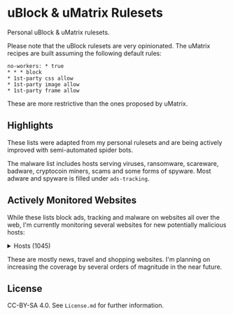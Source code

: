 # uBlock & uMatrix Rulesets

Personal uBlock & uMatrix rulesets.

Please note that the uBlock rulesets are very opinionated.
The uMatrix recipes are built assuming the following default rules:

```
no-workers: * true
* * * block
* 1st-party css allow
* 1st-party image allow
* 1st-party frame allow
```

These are more restrictive than the ones proposed by uMatrix.

## Highlights

These lists were adapted from my personal rulesets and are being actively improved with semi-automated spider bots.

The malware list includes hosts serving viruses, ransomware, scareware, badware, cryptocoin miners, scams and some forms of spyware. Most adware and spyware is filled under `ads-tracking`.

## Actively Monitored Websites

While these lists block ads, tracking and malware on websites all over the web, I'm currently monitoring several websites for new potentially malicious hosts:

<details>
    <summary>Hosts (1045)</summary>

    123contactform.com
    123formbuilder.com
    123milhas.com
    1password.com
    3blue1brown.com
    500px.com
    9to5mac.com
    aa.com
    aa.net.uk
    aaas.org
    abc.net.au
    abcnews.go.com
    abola.pt
    about.gitlab.com
    abuseipdb.com
    academia.edu
    accounts.google.co.uk
    accounts.google.pt
    accounts.youtube.com
    acer.com
    acessibilidade.gov.pt
    acesso.gov.pt
    activobank.pt
    adaway.org
    addons.mozilla.org
    adentifi.com
    adobe.com
    advances.sciencemag.org
    aeroflot.ru
    affirm.com
    aidn.jp
    airasia.com
    airbnb.co.uk
    airbnb.com
    airbnb.com.sg
    airbnb.pt
    aircanada.com
    airfrance.fr
    akamai.com
    alaskaair.com
    aldi.co.uk
    aldi.pt
    alexametrics.com
    alienvault.com
    aliexpress.com
    alipay.com
    aljazeera.com
    all-about-photo.com
    allegiantair.com
    allsides.com
    alltrails.com
    allure.com
    amadeus.com
    amadeus.net
    amazon.co.jp
    amazon.co.uk
    amazon.com
    amazon.com.br
    amazon.es
    amazon.fr
    amazon.in
    ambicular.com
    americanairlines.co.uk
    ana.co.jp
    anacom.pt
    anandtech.com
    anchor.fm
    androidauthority.com
    androidpolice.com
    apache.org
    apachecon.com
    apai.org.pt
    apple.com
    apps.evozi.com
    appsecvillage.com
    architecturaldigest.com
    archive.org
    arewewebyet.org
    argos.co.uk
    arstechnica.com
    art42.net
    asciinema.org
    asoftmurmur.com
    atlassian.com
    att.com
    audible.co.uk
    audible.com
    audiobooks.co.uk
    audiobooks.com
    autofoco.pt
    aviasales.ru
    aws.amazon.com
    azores.gov.pt
    backblaze.com
    baidu.com
    bbc.co.uk
    bbc.com
    ben-evans.com
    bertrand.pt
    bing.com
    binvis.io
    bit.ly
    bitbucket.org
    bitly.com
    bitwarden.com
    blender.org
    blog.cloudflare.com
    blog.disqus.com
    blog.feedly.com
    blog.golang.org
    blog.google
    blog.moneysavingexpert.com
    blog.mozilla.org
    blog.unmind.com
    blogger.com
    blogspot.com
    bloomberg.com
    blueapron.com
    bluestacks.com
    bomcondutor.pt
    bonappetit.com
    booking.com
    boston.com
    bostonglobe.com
    bot.land
    brilliant.org
    britishairways.com
    browsealoud.com
    browser-update.org
    browserstack.com
    bsideslisbon.org
    businessinsider.com
    buzzfeed.com
    buzzfeednews.com
    bytecodealliance.org
    cafe24.com
    calzedonia.com
    caniuse.com
    canva.com
    carbon.now.sh
    carbonmade.com
    cars.com
    cbs.com
    cbsnews.com
    cctv.pt
    cdbaby.com
    cdiscount.com
    censys.io
    cgd.pt
    championat.com
    changelog.com
    cheapoair.com
    cheats.rs
    checkr.com
    chrome.google.com
    cio.com
    clickup.com
    clockify.me
    cloudconvert.com
    cloudflare.com
    cloudflare.design
    cloudinary.com
    cmjornal.pt
    cnbc.com
    cnet.com
    cnn.com
    cntraveler.com
    codacy.com
    code.org
    codewars.com
    cogweb.pt
    cointelegraph.com
    colorbox.io
    commandlinefu.com
    commitstrip.com
    commoncrawl.org
    consumerreports.org
    contacts.google.com
    continente.pt
    cookpad.com
    coursera.org
    courses.edx.org
    cox.net
    crane.aero
    crates.io
    creativecommons.org
    crowdin.com
    crt.sh
    crxcavator.io
    crypto101.io
    cryptohack.org
    csdn.net
    cssgridgarden.com
    ctt.pt
    cuf.pt
    curbed.com
    d3js.org
    dagospia.com
    dailymail.co.uk
    dailymotion.com
    danielmiessler.com
    daraz.pk
    daringfireball.net
    darksky.net
    datadoghq.com
    datatracker.ietf.org
    de.foursquare.com
    deepl.com
    defense.gov
    degiro.co.uk
    dehashed.com
    delta.com
    devdocs.io
    developer.android.com
    developer.mozilla.org
    developers.google.com
    developers.googleblog.com
    dezeen.com
    dezeenjobs.com
    dgs.pt
    dicionario.priberam.org
    dictionary.com
    digicert.com
    digitalocean.com
    digitaltrends.com
    dilbert.com
    dinheirovivo.pt
    discord.com
    discourse.org
    disqus.com
    dithering.fm
    dmca.com
    dn.pt
    dnsdumpster.com
    dnsleaktest.com
    dnslytics.com
    dnsspy.io
    doaj.org
    doc.rust-lang.org
    docker.com
    docs.google.com
    docs.rs
    docusign.com
    domaintools.com
    doubleclick.net
    download.lineageos.org
    dpreview.com
    draw.io
    dreamhost.com
    drive.google.com
    dropbox.com
    drudgereport.com
    duckduckgo.com
    dxomark.com
    easyeda.com
    easyjet.com
    easylist.to
    ebay.co.uk
    ebay.com
    econlib.org
    economist.com
    ecustomeropinions.com
    edition.cnn.com
    edreams.com
    edx.org
    eff.org
    emailprivacytester.com
    emirates.com
    emma-mattress.co.uk
    emma-sleep.co.uk
    empresashoje.pt
    en.gravatar.com
    en.m.wikipedia.org
    en.wikipedia.org
    engadget.com
    epicurious.com
    eportugal.gov.pt
    eschersket.ch
    espn.com
    etrade.com
    etsy.com
    europa.eu
    example.com
    exercism.io
    expedia.com
    expedia.de
    explainshell.com
    express.co.uk
    expresso-digital.pt
    expresso.pt
    f-droid.org
    fabricadestartups.com
    facebook.com
    fakespot.com
    fanboy.co.nz
    fandom.com
    farefirst.com
    fastmail.com
    fbcdn.net
    fca.pt
    fcm.unl.pt
    fct.pt
    fct.unl.pt
    feedly.com
    figma.com
    firefox.com
    fisheyemagazine.fr
    fivethirtyeight.com
    flattr.com
    flexboxfroggy.com
    flickr.com
    flightaware.com
    flightics.com
    flightio.com
    flightradar24.com
    flyfrontier.com
    flypgs.com
    flytap.com
    fnac.pt
    fool.com
    forbes.com
    forestadmin.com
    formstack.com
    forum.xda-developers.com
    forwardemail.net
    foursquare.com
    foxbusiness.com
    foxnews.com
    foxsports.com
    fracz.com
    freedom.press
    freephonenum.com
    frida.re
    frontiersin.org
    frutafeia.pt
    fundacao.vodafone.pt
    fundingchoices.google.com
    gatsbyjs.com
    gatsbyjs.org
    gawker.com
    geeksforgeeks.org
    getpostman.com
    getpushmonkey.com
    getweeklyupdate.com
    getzola.org
    gfycat.com
    ghost.org
    giftsear.ch
    gimp.org
    giphy.com
    gist.github.com
    gitbook.com
    gitcdn.xyz
    gitexplorer.com
    github.blog
    github.com
    github.community
    github.io
    gitlab.com
    gitter.im
    gizmodo.com
    glamour.com
    glamour.es
    glassdoor.co.uk
    glassdoor.com
    glazestock.com
    globalfree.net
    globalmediagroup.pt
    globo.com
    goal.com
    godaddy.com
    gofundme.com
    goindigo.in
    golang.org
    goo.gl
    goodreads.com
    google-analytics.com
    google.ca
    google.co.in
    google.co.uk
    google.com
    google.com.hk
    google.cz
    google.ie
    google.pt
    googleadservices.com
    googlepages.com
    googlesyndication.com
    googletagmanager.com
    googleusercontent.com
    googlevideo.com
    gov.uk
    gq.com
    gqportugal.pt
    grafana.com
    grammarly.com
    graphicsprings.com
    gravatar.com
    greenhouse.io
    gsmarena.com
    gtdfh.branchable.com
    gtdfh.liw.fi
    gtmetrix.com
    guiadooeste.pt
    gulbenkian.pt
    gulfnews.com
    gumtree.com
    gutenberg.org
    haaretz.co.il
    haaretz.com
    hackaday.com
    hackerone.com
    hackerrank.com
    hackertarget.com
    hacks.mozilla.org
    hardenize.com
    haskell.org
    hasura.io
    hcaptcha.com
    help.instagram.com
    help.steampowered.com
    help.twitter.com
    hemingwayapp.com
    herbie.uwplse.org
    hermanmiller.com
    hetzner.com
    hl.co.uk
    hosts-file.net
    hotels.com
    howsmyssl.com
    howtogeek.com
    hstspreload.org
    html5box.com
    httpbin.org
    https-rulesets.org
    httpstatuses.com
    httptoolkit.tech
    huffingtonpost.com
    huffpost.com
    humblebundle.com
    hwg.org
    hyperoptic.com
    iberia.com
    icomoon.io
    idealista.pt
    ietf.org
    ifixit.com
    ijg.org
    ikea.com
    imagemagick.org
    imdb.com
    imovirtual.com
    imperial.ac.uk
    in.gov
    indeed.co.uk
    indeed.com
    independent.co.uk
    indiatoday.in
    indiehackers.com
    inquirer.com
    insect.sh
    insightexpressai.com
    instagram.com
    instant.page
    intensedebate.com
    intercom.com
    interviewcake.com
    interviewing.io
    intimissimi.com
    invaluable.com
    investor.vanguard.com
    investors.com
    iobit.com
    iol.pt
    ipfs.io
    ipinfo.io
    ipleak.net
    ipredictive.com
    iwantmyname.com
    iz.ru
    jal.co.jp
    jazzkeys.plan8.co
    jd.com
    jetblue.com
    jetstar.com
    jn.pt
    jobs.nhs.uk
    johnlewis.com
    joindiaspora.com
    joinhoney.com
    joinmastodon.org
    jornaldenegocios.pt
    jsfiddle.net
    jsonwebtoken.io
    juntadeandalucia.es
    jvns.ca
    jwt.io
    kaleido.ai
    kayak.com
    kayak.pt
    keybase.io
    keybr.com
    khanacademy.org
    kickstarter.com
    kinja.com
    kiwi.com
    kriesi.at
    krisp.ai
    kuantokusta.pt
    latam.com
    latimes.com
    lawsofux.com
    layoutit.com
    learnxinyminutes.com
    leetcode.com
    lennyletter.com
    letras.ulisboa.pt
    lettersofnote.com
    levels.fyi
    lib.rs
    liberapay.com
    libgen.lc
    lidel.pt
    lidl.co.uk
    lineageos.org
    linear.app
    linkedin.com
    linkfire.com
    live.com
    lnk.to
    lobste.rs
    logitech.com
    lufthansa.com
    lusa.pt
    lwn.net
    m.activobank.pt
    m.facebook.com
    m.google.com
    m.olx.pt
    m.youtube.com
    macbooster.net
    macromedia.com
    magnumphotos.com
    mail.google.com
    mail.yandex.ru
    mailchimp.com
    mailgun.com
    mailinator.com
    maisfutebol.iol.pt
    malwarebytes.com
    malwaredomainlist.com
    manning.com
    maps.google.com
    maps.google.pt
    maps.windows.com
    maruedr.com
    marugroup.net
    marumatchbox.com
    mashable.com
    mastercard.co.uk
    mastercard.com
    mastercard.pt
    matrix.org
    mattermost.com
    mattpalm.com
    mawdoo3.com
    mayoclinic.org
    mbasic.facebook.com
    mbway.pt
    mediawiki.org
    medicina.ulisboa.pt
    medium.com
    meet.jit.si
    meetup.com
    mendeley.com
    meo.pt
    merriam-webster.com
    meta.wikimedia.org
    metacafe.com
    metrolisboa.pt
    mic.com
    michael-noll.com
    microsoft.com
    microsoftonline.com
    migueldemoura.com
    miguelmoura.com
    mirror.co.uk
    mises.org
    mlive.com
    mobile.twitter.com
    modsecurity.org
    moey.pt
    momentjs.com
    momondo.co.uk
    momondo.com
    momondo.pt
    money.co.uk
    moneysavingexpert.com
    monkeyuser.com
    monster.com
    montepio.org
    monzo.com
    moss.garden
    mozilla.org
    mr-blue.com
    msn.com
    mullvad.net
    myshopify.com
    n-gate.com
    namesilo.com
    nationalreview.com
    nature.com
    nautil.us
    naver.com
    nbc.com
    nbcnews.com
    ncbi.nlm.nih.gov
    nejm.org
    nestle.com
    netflix.com
    netflix.de
    netlify.com
    news.ycombinator.com
    newyorker.com
    nhs.uk
    nih.gov
    nj.com
    njal.la
    nobelprize.org
    notebookchat.com
    notebookcheck.com
    notebookcheck.net
    noticiasaominuto.com
    npr.org
    nunomoura.com
    nutrimento.pt
    nyaa.si
    nydailynews.com
    nymag.com
    nypost.com
    nytimes.com
    oaknorth.co.uk
    oaknorth.com
    observador.pt
    observatory.mozilla.org
    octopus.energy
    oculus.com
    office.com
    office365.com
    ohdear.app
    ohdearapp.com
    okezone.com
    olx.pt
    oneplus.com
    onetravel.com
    openai.com
    opengapps.org
    openrent.co.uk
    openstack.org
    openstreetmap.org
    opentable.com
    openweathermap.org
    openweb.com
    openwrt.org
    opinionstage.com
    oracle.com
    orbitz.com
    ordemdospsicologos.pt
    otempo.pt
    otx.alienvault.com
    outlook.live.com
    overleaf.com
    owm.io
    pa.gov
    pactor.pt
    pages.github.com
    panda.tv
    pay.google.com
    paypal.com
    payscale.com
    pcdiga.com
    peeringdb.com
    peppercarrot.com
    petapixel.com
    pewinternet.org
    pewresearch.org
    pexels.com
    pgl.yoyo.org
    photopea.com
    photos.google.com
    pi-hole.net
    picsum.photos
    pingodoce.pt
    pinterest.com
    pinterest.pt
    pitchfork.com
    pixabay.com
    pixeldungeon.fandom.com
    placeholder.com
    plainenglish.co.uk
    play.golang.org
    play.rust-lang.org
    plos.org
    plus.google.com
    poeditor.com
    pole-emploi.fr
    politico.com
    portal.azores.gov.pt
    portaldasfinancas.gov.pt
    portswigger.net
    portugal.gov.pt
    positivessl.com
    post-gazette.com
    postman.com
    postmarkapp.com
    pplware.sapo.pt
    premierleague.com
    privacyshield.gov
    privacytools.io
    privatebin.net
    privateinternetaccess.com
    probely.com
    producthunt.com
    promotorres.pt
    propublica.org
    protonmail.com
    prowritingaid.com
    prozis.com
    pscp.tv
    pt.godaddy.com
    pt.indeed.com
    pt.m.wikipedia.org
    public.com
    publico.pt
    pubmed.ncbi.nlm.nih.gov
    qatarairways.com
    qq.com
    queryfeed.net
    quizlet.com
    quora.com
    rainbowhunt.me
    raspberrypi.org
    realfavicongenerator.net
    reberhardt.com
    reddit.com
    rede-expressos.pt
    redhat.com
    refirmlabs.com
    regex101.com
    remax.pt
    remove.bg
    researchgate.net
    rethink.org
    reuters.com
    revolut.com
    rightmove.co.uk
    robinhood.com
    rogerebert.com
    royalsociety.org
    royalsocietypublishing.org
    rsaltsjt.com
    rtp.pt
    rust-analyzer.github.io
    rust-lang.org
    ryanair.com
    s7.ru
    salon.com
    sapo.pt
    saudecuf.pt
    sbf5.com
    scholar.google.co.uk
    scholar.google.com
    scholar.google.pt
    sciencedirect.com
    sciencemag.org
    scientificamerican.com
    scotiabank.com
    sdpnoticias.com
    searchcode.com
    secure.vanguardinvestor.co.uk
    securityheaders.com
    securitytrails.com
    seekingalpha.com
    seg-social.pt
    self.com
    sendgrid.com
    shadow.tech
    shellcheck.net
    shl.com
    shodan.io
    sibs.com
    signal.org
    siteground.com
    skechers.com
    sketch.com
    skype.com
    skyscanner.com
    skyscanner.es
    skyscanner.it
    skyscanner.net
    skyscanner.pt
    skyscanner.ru
    skysports.com
    slack.com
    slate.com
    sleep.urbandroid.org
    slideshare.net
    sling.is
    smbc-comics.com
    smsreceivefree.com
    sns.gov.pt
    snusbase.com
    snyk.io
    soerad.com
    sohu.com
    solidpop.com
    sonarcloud.io
    soundcloud.com
    sourceforge.net
    southwest.com
    spareroom.co.uk
    speedtest.net
    spirit.com
    splitwise.com
    spot.im
    spotahome.com
    spotify.com
    squareup.com
    squoosh.app
    ssllabs.com
    stackoverflow.com
    standard.co.uk
    startpage.com
    startribune.com
    store.steampowered.com
    storycreatorapp.com
    stratechery.com
    stripe.com
    stumbleupon.com
    support.google.com
    support.mozilla.org
    support.signal.org
    support.steampowered.com
    symcb.com
    t.co
    tableplus.com
    tailscale.com
    taobao.com
    tarsnap.com
    teams.microsoft.com
    techbargains.com
    techcrunch.com
    technologyreview.com
    teenvogue.com
    telegraph.co.uk
    telephony.goog
    temp-mail.org
    tempo.co
    tempo.sapo.pt
    termux.org
    tesco.com
    tesla.com
    texthelp.com
    textslashplain.com
    the-eye.eu
    theatlantic.com
    theblaze.com
    thedailybeast.com
    thedailywtf.com
    theguardian.com
    theintercept.com
    them.us
    themarker.com
    theoatmeal.com
    theonion.com
    theregister.co.uk
    theregister.com
    thesalarycalculator.co.uk
    thesaurus.com
    thesun.co.uk
    thetimes.co.uk
    theverge.com
    theweather.com
    thewirecutter.com
    thinkwithgoogle.com
    tiempo.com
    tiffosi.com
    tiktok.com
    timberland.co.uk
    timberland.pt
    time.com
    timeout.com
    timeout.pt
    tio.run
    tiqcdn.com
    tldr.ostera.io
    tmall.com
    tmz.com
    tomsguide.com
    tomshardware.com
    touchpianist.com
    tour.golang.org
    tourofrust.com
    transferwise.com
    transifex.com
    travelandleisure.com
    travelocity.com
    traveloka.com
    travelzoo.com
    trello.com
    tribunnews.com
    tripadvisor.co.uk
    tripadvisor.com
    tripadvisor.pt
    tripit.com
    triplebyte.com
    tropicalprice.com
    troyhunt.com
    tsf.pt
    tumblr.com
    turkishairlines.com
    turnitin.com
    tvi24.iol.pt
    twilio.com
    twitch.tv
    twitter.com
    twrp.me
    typelit.io
    ual.com
    udemy.com
    uevora.pt
    ui.com
    ukmeds.co.uk
    uky.edu
    ulisboa.pt
    uminho.pt
    underdog.io
    undraw.co
    uniplaces.com
    united.com
    unmind.com
    unsplash.com
    urbandictionary.com
    urbandictionary.store
    us.etrade.com
    usanetwork.com
    usatoday.com
    usmagazine.com
    usnews.com
    vale.com
    vanguard.com
    vanguardinvestor.co.uk
    vanityfair.com
    vectorlogo.zone
    vice.com
    viewdns.info
    vilanova.com
    vim-adventures.com
    vimeo.com
    virginmedia.com
    virustotal.com
    visa.co.uk
    visa.com
    visa.pt
    vk.com
    vodafone.pt
    voeazul.com.br
    voegol.com.br
    vogue.com
    vogue.es
    volaris.com
    vox.com
    vseigru.net
    vueling.com
    vulnerable.af
    vultr.com
    w3.org
    waitrose.com
    wallet.google.com
    washingtonexaminer.com
    washingtonpost.com
    wassenaar.org
    wasteapp.pt
    watchtower.1password.com
    wattpad.com
    wave.webaim.org
    wayfair.co.uk
    weather.gov
    weatherspark.com
    weawow.com
    web.archive.org
    web.facebook.com
    web.whatsapp.com
    webaim.org
    webflow.com
    webglearth.com
    webhint.io
    webmd.com
    weibo.com
    wetransfer.com
    whatismybrowser.com
    whatismyip.com
    whatismyipaddress.com
    whatsapp.com
    whitehouse.gov
    whoer.net
    whois.domaintools.com
    wigle.net
    wikibuy.com
    wikihow.com
    wikipedia.org
    windowsupdate.com
    wired.com
    wireguard.com
    wix.com
    wizardzines.com
    wizzair.com
    wook.pt
    wordpress.com
    wordpress.org
    workable.com
    worten.pt
    wsj.com
    wufoo.com
    xda-developers.com
    xinhuanet.com
    xkcd.com
    yahoo.co.jp
    yahoo.com
    yandex.ru
    yatra.com
    yoast.com
    youtu.be
    youtube.com
    ytimg.com
    yves-rocher.pt
    yvesrocherusa.com
    zara.com
    zdnet.com
    zen.co.uk
    zhanqi.tv
    zomato.com
    zoom.us
    zoopla.co.uk
    zscaler.com
</details>

These are mostly news, travel and shopping websites. I'm planning on increasing the coverage by several orders of magnitude in the near future.

## License

CC-BY-SA 4.0. See `License.md` for further information.
